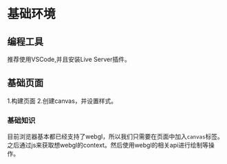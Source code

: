 # 基础环境
## 编程工具 
推荐使用VSCode,并且安装Live Server插件。
## 基础页面
1.构建页面
2.创建canvas，并设置样式。
### 基础知识
目前浏览器基本都已经支持了webgl，所以我们只需要在页面中加入```canvas```标签。之后通过js来获取想webgl的context。然后使用webgl的相关api进行绘制等操作。
### 
